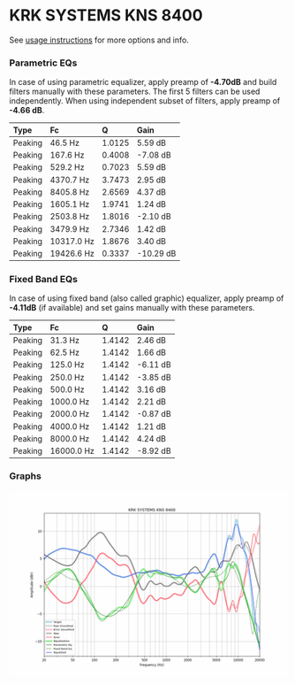 # KRK SYSTEMS KNS 8400
See [usage instructions](https://github.com/jaakkopasanen/AutoEq#usage) for more options and info.

### Parametric EQs
In case of using parametric equalizer, apply preamp of **-4.70dB** and build filters manually
with these parameters. The first 5 filters can be used independently.
When using independent subset of filters, apply preamp of **-4.66 dB**.

| Type    | Fc         |      Q | Gain      |
|:--------|:-----------|:-------|:----------|
| Peaking | 46.5 Hz    | 1.0125 | 5.59 dB   |
| Peaking | 167.6 Hz   | 0.4008 | -7.08 dB  |
| Peaking | 529.2 Hz   | 0.7023 | 5.59 dB   |
| Peaking | 4370.7 Hz  | 3.7473 | 2.95 dB   |
| Peaking | 8405.8 Hz  | 2.6569 | 4.37 dB   |
| Peaking | 1605.1 Hz  | 1.9741 | 1.24 dB   |
| Peaking | 2503.8 Hz  | 1.8016 | -2.10 dB  |
| Peaking | 3479.9 Hz  | 2.7346 | 1.42 dB   |
| Peaking | 10317.0 Hz | 1.8676 | 3.40 dB   |
| Peaking | 19426.6 Hz | 0.3337 | -10.29 dB |

### Fixed Band EQs
In case of using fixed band (also called graphic) equalizer, apply preamp of **-4.11dB**
(if available) and set gains manually with these parameters.

| Type    | Fc         |      Q | Gain     |
|:--------|:-----------|:-------|:---------|
| Peaking | 31.3 Hz    | 1.4142 | 2.46 dB  |
| Peaking | 62.5 Hz    | 1.4142 | 1.66 dB  |
| Peaking | 125.0 Hz   | 1.4142 | -6.11 dB |
| Peaking | 250.0 Hz   | 1.4142 | -3.85 dB |
| Peaking | 500.0 Hz   | 1.4142 | 3.16 dB  |
| Peaking | 1000.0 Hz  | 1.4142 | 2.21 dB  |
| Peaking | 2000.0 Hz  | 1.4142 | -0.87 dB |
| Peaking | 4000.0 Hz  | 1.4142 | 1.21 dB  |
| Peaking | 8000.0 Hz  | 1.4142 | 4.24 dB  |
| Peaking | 16000.0 Hz | 1.4142 | -8.92 dB |

### Graphs
![](./KRK%20SYSTEMS%20KNS%208400.png)